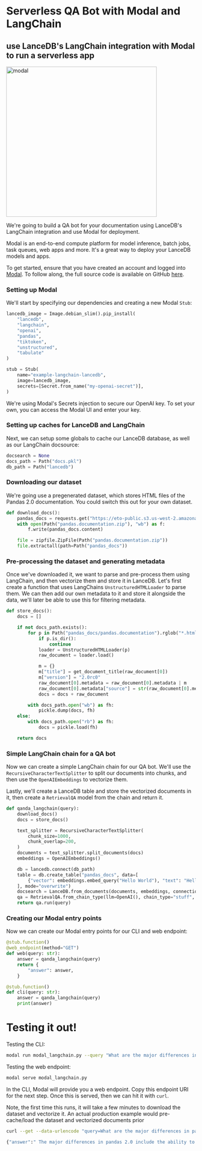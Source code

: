 # Serverless QA Bot with Modal and LangChain

## use LanceDB's LangChain integration with Modal to run a serverless app

<img id="splash" width="400" alt="modal" src="https://github.com/lancedb/lancedb/assets/917119/7d80a40f-60d7-48a6-972f-dab05000eccf">

We're going to build a QA bot for your documentation using LanceDB's LangChain integration and use Modal for deployment.

Modal is an end-to-end compute platform for model inference, batch jobs, task queues, web apps and more. It's a great way to deploy your LanceDB models and apps.

To get started, ensure that you have created an account and logged into [Modal](https://modal.com/). To follow along, the full source code is available on GitHub [here](https://github.com/lancedb/lancedb/blob/main/docs/src/examples/modal_langchain.py).

### Setting up Modal

We'll start by specifying our dependencies and creating a new Modal `Stub`:

```python
lancedb_image = Image.debian_slim().pip_install(
    "lancedb",
    "langchain",
    "openai",
    "pandas",
    "tiktoken",
    "unstructured",
    "tabulate"
)

stub = Stub(
    name="example-langchain-lancedb",
    image=lancedb_image,
    secrets=[Secret.from_name("my-openai-secret")],
)
```

We're using Modal's Secrets injection to secure our OpenAI key. To set your own, you can access the Modal UI and enter your key.

### Setting up caches for LanceDB and LangChain

Next, we can setup some globals to cache our LanceDB database, as well as our LangChain docsource:

```python
docsearch = None
docs_path = Path("docs.pkl")
db_path = Path("lancedb")
```

### Downloading our dataset

We're going use a pregenerated dataset, which stores HTML files of the Pandas 2.0 documentation.
You could switch this out for your own dataset.

```python
def download_docs():
    pandas_docs = requests.get("https://eto-public.s3.us-west-2.amazonaws.com/datasets/pandas_docs/pandas.documentation.zip")
    with open(Path("pandas.documentation.zip"), "wb") as f:
        f.write(pandas_docs.content)

    file = zipfile.ZipFile(Path("pandas.documentation.zip"))
    file.extractall(path=Path("pandas_docs"))
```

### Pre-processing the dataset and generating metadata

Once we've downloaded it, we want to parse and pre-process them using LangChain, and then vectorize them and store it in LanceDB.
Let's first create a function that uses LangChains `UnstructuredHTMLLoader` to parse them.
We can then add our own metadata to it and store it alongside the data, we'll later be able to use this for filtering metadata.

```python
def store_docs():
    docs = []

    if not docs_path.exists():
        for p in Path("pandas_docs/pandas.documentation").rglob("*.html"):
            if p.is_dir():
                continue
            loader = UnstructuredHTMLLoader(p)
            raw_document = loader.load()

            m = {}
            m["title"] = get_document_title(raw_document[0])
            m["version"] = "2.0rc0"
            raw_document[0].metadata = raw_document[0].metadata | m
            raw_document[0].metadata["source"] = str(raw_document[0].metadata["source"])
            docs = docs + raw_document

        with docs_path.open("wb") as fh:
            pickle.dump(docs, fh)
    else:
        with docs_path.open("rb") as fh:
            docs = pickle.load(fh)

    return docs
```

### Simple LangChain chain for a QA bot

Now we can create a simple LangChain chain for our QA bot. We'll use the `RecursiveCharacterTextSplitter` to split our documents into chunks, and then use the `OpenAIEmbeddings` to vectorize them.

Lastly, we'll create a LanceDB table and store the vectorized documents in it, then create a `RetrievalQA` model from the chain and return it.

```python
def qanda_langchain(query):
    download_docs()
    docs = store_docs()

    text_splitter = RecursiveCharacterTextSplitter(
        chunk_size=1000,
        chunk_overlap=200,
    )
    documents = text_splitter.split_documents(docs)
    embeddings = OpenAIEmbeddings()

    db = lancedb.connect(db_path)
    table = db.create_table("pandas_docs", data=[
        {"vector": embeddings.embed_query("Hello World"), "text": "Hello World", "id": "1"}
    ], mode="overwrite")
    docsearch = LanceDB.from_documents(documents, embeddings, connection=table)
    qa = RetrievalQA.from_chain_type(llm=OpenAI(), chain_type="stuff", retriever=docsearch.as_retriever())
    return qa.run(query)
```

### Creating our Modal entry points

Now we can create our Modal entry points for our CLI and web endpoint:

```python
@stub.function()
@web_endpoint(method="GET")
def web(query: str):
    answer = qanda_langchain(query)
    return {
        "answer": answer,
    }

@stub.function()
def cli(query: str):
    answer = qanda_langchain(query)
    print(answer)
```

# Testing it out!

Testing the CLI:

```bash
modal run modal_langchain.py --query "What are the major differences in pandas 2.0?"
```

Testing the web endpoint:

```bash
modal serve modal_langchain.py
```

In the CLI, Modal will provide you a web endpoint. Copy this endpoint URI for the next step.
Once this is served, then we can hit it with `curl`.

Note, the first time this runs, it will take a few minutes to download the dataset and vectorize it.
An actual production example would pre-cache/load the dataset and vectorized documents prior

```bash
curl --get --data-urlencode "query=What are the major differences in pandas 2.0?" https://your-modal-endpoint-app.modal.run

{"answer":" The major differences in pandas 2.0 include the ability to use any numpy numeric dtype in a Index, installing optional dependencies with pip extras, and enhancements, bug fixes, and performance improvements."}
```
